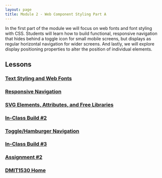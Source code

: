 ```yaml
---
layout: page
title: Module 2 - Web Component Styling Part A
---
```


In the first part of the module we will focus on web fonts and font styling with CSS. Students will learn how to build functional, responsive navigation that hides behind a toggle icon for small mobile screens, but displays as regular horizontal navigation for wider screens. And lastly, we will explore display positioning properties to alter the position of individual elements.

## Lessons
### [Text Styling and Web Fonts](15-text-web-fonts/15-text-web-fonts.md)
### [Responsive Navigation](16-17-responive-nav/16-17-responive-nav.md)
### [SVG Elements, Attributes, and Free Libraries](18-libraries/18-libraries.md)
### [In-Class Build #2](19-build-02/19-build-02.md)
### [Toggle/Hamburger Navigation](20-toggle-nav/20-toggle-nav.md)
### [In-Class Build #3](21-22-build-03/21-22-build-03.md)
### [Assignment #2](23-assignment2/23-assignment-2.md)

### [DMIT1530 Home](../)